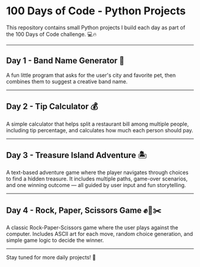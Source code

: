 # 100 Days of Code - Python Projects

This repository contains small Python projects I build each day as part of the 100 Days of Code challenge. 💻🔥

---

## Day 1 - Band Name Generator 🎸  
A fun little program that asks for the user's city and favorite pet, then combines them to suggest a creative band name.

---

## Day 2 - Tip Calculator 💰  
A simple calculator that helps split a restaurant bill among multiple people, including tip percentage, and calculates how much each person should pay.

---

## Day 3 - Treasure Island Adventure 🏝️  
A text-based adventure game where the player navigates through choices to find a hidden treasure. It includes multiple paths, game-over scenarios, and one winning outcome — all guided by user input and fun storytelling.

---

## Day 4 - Rock, Paper, Scissors Game ✊📄✂️  
A classic Rock-Paper-Scissors game where the user plays against the computer. Includes ASCII art for each move, random choice generation, and simple game logic to decide the winner.

---

Stay tuned for more daily projects! 🚀
